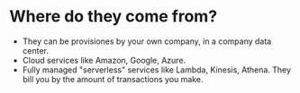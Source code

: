 # Where do they come from?

- They can be provisiones by your own company, in a company data center.
- Cloud services like Amazon, Google, Azure.
- Fully managed "serverless" services like Lambda, Kinesis, Athena. They bill you by the  amount of transactions you make.



